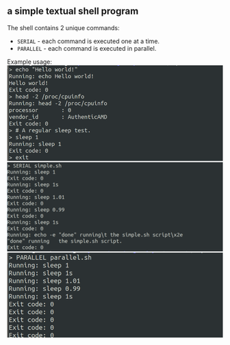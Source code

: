 ## a simple textual shell program
The shell contains 2 unique commands: 
- `SERIAL` - each command is executed one at a time.
- `PARALLEL` - each command is executed in parallel.

Example usage:
![example 1](/examples/ex1.PNG)
![example 2](/examples/ex2.PNG)
![example 3](/examples/ex3.PNG)
